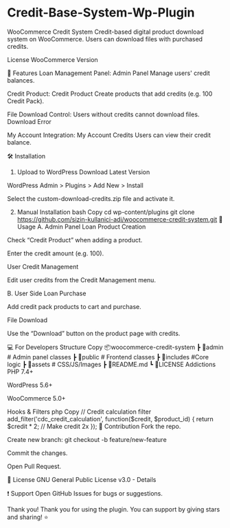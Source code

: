 # Credit-Base-System-Wp-Plugin

WooCommerce Credit System
Credit-based digital product download system on WooCommerce. Users can download files with purchased credits.

License
WooCommerce Version

📌 Features
Loan Management Panel:
Admin Panel
Manage users' credit balances.

Credit Product:
Credit Product
Create products that add credits (e.g. 100 Credit Pack).

File Download Control:
Users without credits cannot download files.
Download Error

My Account Integration:
My Account Credits
Users can view their credit balance.

🛠️ Installation
1. Upload to WordPress
Download Latest Version

WordPress Admin > Plugins > Add New > Install

Select the custom-download-credits.zip file and activate it.

2. Manual Installation
bash
Copy
cd wp-content/plugins
git clone https://github.com/sizin-kullanici-adi/woocommerce-credit-system.git
🚀 Usage
A. Admin Panel
Loan Product Creation

Check “Credit Product” when adding a product.

Enter the credit amount (e.g. 100).

User Credit Management

Edit user credits from the Credit Management menu.

B. User Side
Loan Purchase

Add credit pack products to cart and purchase.

File Download

Use the “Download” button on the product page with credits.

💻 For Developers
Structure
Copy
📦woocommerce-credit-system
 ┣ 📂admin # Admin panel classes
 ┣ 📂public # Frontend classes
 ┣ 📂includes #Core logic
 ┣ 📂assets # CSS/JS/Images
 ┣ 📜README.md
 ┗ 📜LICENSE
Addictions
PHP 7.4+

WordPress 5.6+

WooCommerce 5.0+

Hooks & Filters
php
Copy
// Credit calculation filter
add_filter('cdc_credit_calculation', function($credit, $product_id) {
    return $credit * 2; // Make credit 2x
});
🤝 Contribution
Fork the repo.

Create new branch: git checkout -b feature/new-feature

Commit the changes.

Open Pull Request.

📜 License
GNU General Public License v3.0 - Details

❗ Support
Open GitHub Issues for bugs or suggestions.

Thank you!
Thank you for using the plugin. You can support by giving stars and sharing! ⭐
